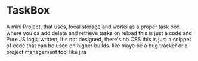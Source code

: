 # TaskBox
A mini Project, that uses, local storage and works as a proper task box where you ca add delete and retrieve tasks on reload
this is just a code and Pure JS logic written, It's not designed, there's no CSS this is just a snippet of code that can be used on higher builds. like maye be a bug tracker or a project management tool like jira
